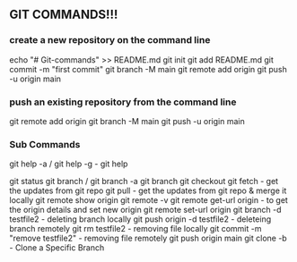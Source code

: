 ## GIT COMMANDS!!!

### create a new repository on the command line
echo "# Git-commands" >> README.md
git init
git add README.md
git commit -m "first commit"
git branch -M main
git remote add origin <remote-url>
git push -u origin main


### push an existing repository from the command line
git remote add origin <remote-url>
git branch -M main
git push -u origin main

### Sub Commands
git help -a / git help -g 				- git help

git status
git branch / git branch -a
git branch <brname>
git checkout <brname>
git fetch								- get the updates from git repo
git pull								- get the updates from git repo & merge it locally
git remote show origin
git remote -v
git remote get-url origin				- to get the origin details and set new origin
git remote set-url origin <remote-url>
git branch -d testfile2					- deleting branch locally
git push origin -d testfile2			- deleteing branch remotely
git rm testfile2						- removing file locally
git commit -m "remove testfile2"		- removing file remotely
git push origin main
git clone -b <brname> <remote-url>	    - Clone a Specific Branch
